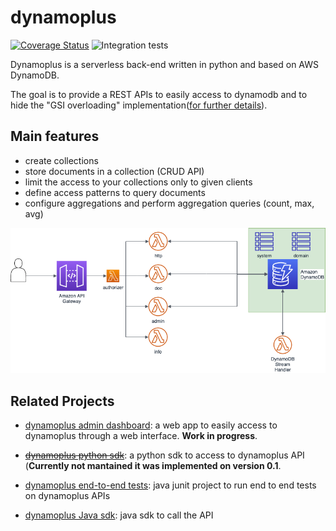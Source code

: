 # dynamoplus

[![Coverage Status](https://coveralls.io/repos/github/antessio/dynamoplus/badge.svg?branch=master)](https://coveralls.io/github/antessio/dynamoplus?branch=master) ![Integration tests ](https://github.com/antessio/dynamoplus/workflows/Integration%20tests/badge.svg?branch=master)


Dynamoplus is a serverless back-end written in python and based on AWS DynamoDB.

The goal is to provide a REST APIs to easily access to dynamodb and to hide the "GSI overloading" implementation([for further details](https://docs.aws.amazon.com/amazondynamodb/latest/developerguide/bp-gsi-overloading.html)).
 
## Main features

- create collections
- store documents in a collection (CRUD API)
- limit the access to your collections only to given clients
- define access patterns to query documents
- configure aggregations and perform aggregation queries (count, max, avg)


![](dynamoplus.png)



## Related Projects

- [dynamoplus admin dashboard](https://github.com/antessio/dynamoplus-admin-dashboard): a web app to easily access to dynamoplus through a web interface. **Work in progress**. 

- [~~dynamoplus python sdk~~](https://github.com/antessio/dynamoplus-python-sdk): a python sdk to access to dynamoplus API (**Currently not mantained it was implemented on version 0.1**.

- [dynamoplus end-to-end tests](https://github.com/antessio/dynamoplus-e2e-tests): java junit project to run end to end tests
on dynamoplus APIs

- [dynamoplus Java sdk](https://github.com/antessio/dynamoplus-java-sdk): java sdk to call the API
